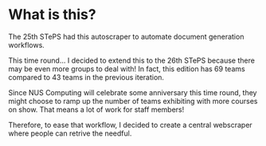 # What is this?

The 25th STePS had this autoscraper to automate document generation workflows.

This time round... I decided to extend this to the 26th STePS because there may be even more groups to deal with! In fact, this edition has 69 teams compared to 43 teams in the previous iteration.

Since NUS Computing will celebrate some anniversary this time round, they might choose to ramp up the number of teams exhibiting with more courses on show. That means a lot of work for staff members!

Therefore, to ease that workflow, I decided to create a central webscraper where people can retrive the needful.
